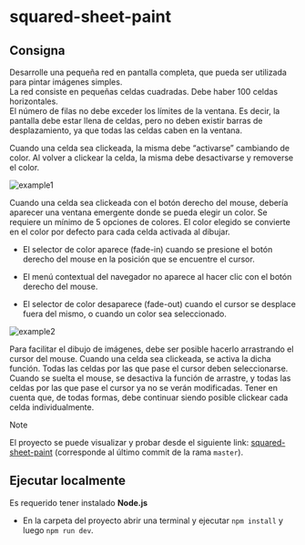 # squared-sheet-paint
## Consigna
Desarrolle una pequeña red en pantalla completa, que pueda ser utilizada para pintar imágenes simples.  
La red consiste en pequeñas celdas cuadradas. Debe haber 100 celdas horizontales.  
El número de filas no debe exceder los límites de la ventana. Es decir, la pantalla 
debe estar llena de celdas, pero no deben existir barras de desplazamiento, ya que 
todas las celdas caben en la ventana.

Cuando una celda sea clickeada, la misma debe “activarse” cambiando de color. 
Al volver a clickear la celda, la misma debe desactivarse y removerse el color.

![example1](https://github.com/user-attachments/assets/052afd36-9e1f-4a84-8a60-489980f640d6)

Cuando una celda sea clickeada con el botón derecho del mouse, debería aparecer 
una ventana emergente donde se pueda elegir un color. Se requiere un 
mínimo de 5 opciones de colores. El color elegido se convierte en el color por defecto para cada celda activada al dibujar.
- El selector de color aparece (fade-in) cuando se presione el botón 
derecho del mouse en la posición que se encuentre el cursor.

- El menú contextual del navegador no aparece al hacer clic con el botón derecho del mouse.

- El selector de color desaparece (fade-out) cuando el cursor se desplace fuera 
del mismo, o cuando un color sea seleccionado.

![example2](https://github.com/user-attachments/assets/48dc7314-f96d-4b09-aea3-b17c624205d4)

Para facilitar el dibujo de imágenes, debe ser posible hacerlo arrastrando el cursor 
del mouse. Cuando una celda sea clickeada, se activa la dicha función. Todas las 
celdas por las que pase el cursor deben seleccionarse.  
Cuando se suelta el mouse, se desactiva la función de arrastre, y todas las celdas por las que pase el cursor ya 
no se verán modificadas. Tener en cuenta que, de todas formas, debe continuar 
siendo posible clickear cada celda individualmente.

> [!NOTE]
> El proyecto se puede visualizar y probar desde el siguiente link: [squared-sheet-paint](https://squared-sheet-paint.netlify.app/) (corresponde al último commit de la rama `master`).

## Ejecutar localmente
Es requerido tener instalado **Node.js**  
- En la carpeta del proyecto abrir una terminal y ejecutar `npm install` y luego `npm run dev`.
